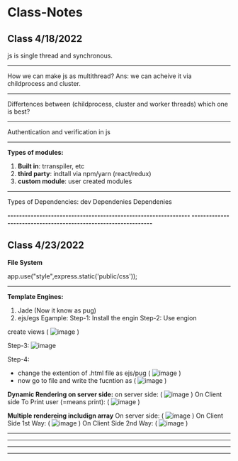 # Class-Notes


Class 4/18/2022
--------------------------------------------------------------
js is single thread and synchronous. 

--------------------------------------------------------------
How we can make js as multithread? 
Ans: we can acheive it via childprocess and cluster.

--------------------------------------------------------------
Differtences between (childprocess, cluster and worker threads)
which one is best?

---------------------------------------------------------------
Authentication and verification in js

---------------------------------------------------------------
**Types of modules:**
1) **Built in**: trranspiler, etc
2) **third party**: indtall via npm/yarn (react/redux)
3) **custom module**: user created modules



---------------------------------------------------------------
Types of Dependencies:
dev Dependenies
Dependenies

**---------------------------------------------------------------
---------------------------------------------------------------**

Class 4/23/2022
---------------------------------------------------------------
**File System**

app.use("style",express.static('public/css'));


---------------------------------------------------------------
**Template Engines:** 
  1) Jade (Now it know as pug)
  2) ejs/egs 
  Egample:
  Step-1: Install the engin
  Step-2: Use engion
  
   create views (
   ![image](https://user-images.githubusercontent.com/67856787/164886342-90e97bc4-6a5c-41d9-92f7-ae28d7270176.png)
   )
   
  Step-3: 
  ![image](https://user-images.githubusercontent.com/67856787/164886205-fa2c7241-aa58-4cf3-ad4f-37afa0950c18.png)

  Step-4:
  * change the extention of .html file as ejs/pug (
  ![image](https://user-images.githubusercontent.com/67856787/164886312-6e9238e2-1a4e-4bbf-bdc3-220704b93edf.png)
  )
  * now go to file and write the fucntion as (
  ![image](https://user-images.githubusercontent.com/67856787/164886293-9a15f070-be6d-413b-b9eb-d4cac723c8a2.png)
  ) 



**Dynamic Rendering on server side:**
  on server side: (
  ![image](https://user-images.githubusercontent.com/67856787/164886444-5ff105de-2215-466d-94e2-5f3ec840d07c.png)
  )
  On Client side To Print user (=means print): (
  ![image](https://user-images.githubusercontent.com/67856787/164886423-802b28ef-0771-42c3-b525-56378fe5a34d.png)
  )
  
  
**Multiple rendereing includign array**
On server side: (
![image](https://user-images.githubusercontent.com/67856787/164886628-a2197295-9e65-4b64-aff4-af98aecbc421.png)
)
On Client Side 1st Way: (
![image](https://user-images.githubusercontent.com/67856787/164886733-2b8d2207-acb7-43a2-b572-f6bb0be6182f.png)
)
On Client Side 2nd Way: (
![image](https://user-images.githubusercontent.com/67856787/164886935-855ecf0b-92ff-4956-aae8-b7bc03a190f3.png)
)

---------------------------------------------------------------

---------------------------------------------------------------

---------------------------------------------------------------

---------------------------------------------------------------
